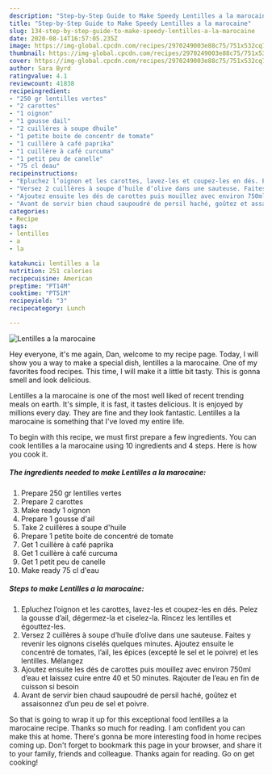 ```yaml
---
description: "Step-by-Step Guide to Make Speedy Lentilles a la marocaine"
title: "Step-by-Step Guide to Make Speedy Lentilles a la marocaine"
slug: 134-step-by-step-guide-to-make-speedy-lentilles-a-la-marocaine
date: 2020-08-14T16:57:05.235Z
image: https://img-global.cpcdn.com/recipes/2970249003e88c75/751x532cq70/lentilles-a-la-marocaine-photo-principale-de-la-recette.jpg
thumbnail: https://img-global.cpcdn.com/recipes/2970249003e88c75/751x532cq70/lentilles-a-la-marocaine-photo-principale-de-la-recette.jpg
cover: https://img-global.cpcdn.com/recipes/2970249003e88c75/751x532cq70/lentilles-a-la-marocaine-photo-principale-de-la-recette.jpg
author: Sara Byrd
ratingvalue: 4.1
reviewcount: 41838
recipeingredient:
- "250 gr lentilles vertes"
- "2 carottes"
- "1 oignon"
- "1 gousse dail"
- "2 cuillères à soupe dhuile"
- "1 petite boite de concentr de tomate"
- "1 cuillère à café paprika"
- "1 cuillère à café curcuma"
- "1 petit peu de canelle"
- "75 cl deau"
recipeinstructions:
- "Epluchez l’oignon et les carottes, lavez-les et coupez-les en dés. Pelez la gousse d’ail, dégermez-la et ciselez-la. Rincez les lentilles et égouttez-les."
- "Versez 2 cuillères à soupe d’huile d’olive dans une sauteuse. Faites y revenir les oignons ciselés quelques minutes. Ajoutez ensuite le concentré de tomates, l’ail, les épices (excepté le sel et le poivre) et les lentilles. Mélangez"
- "Ajoutez ensuite les dés de carottes puis mouillez avec environ 750ml d’eau et laissez cuire entre 40 et 50 minutes. Rajouter de l’eau en fin de cuisson si besoin"
- "Avant de servir bien chaud saupoudré de persil haché, goûtez et assaisonnez d’un peu de sel et poivre."
categories:
- Recipe
tags:
- lentilles
- a
- la

katakunci: lentilles a la 
nutrition: 251 calories
recipecuisine: American
preptime: "PT14M"
cooktime: "PT51M"
recipeyield: "3"
recipecategory: Lunch

---
```



![Lentilles a la marocaine](https://img-global.cpcdn.com/recipes/2970249003e88c75/751x532cq70/lentilles-a-la-marocaine-photo-principale-de-la-recette.jpg)

Hey everyone, it's me again, Dan, welcome to my recipe page. Today, I will show you a way to make a special dish, lentilles a la marocaine. One of my favorites food recipes. This time, I will make it a little bit tasty. This is gonna smell and look delicious.

Lentilles a la marocaine is one of the most well liked of recent trending meals on earth. It's simple, it is fast, it tastes delicious. It is enjoyed by millions every day. They are fine and they look fantastic. Lentilles a la marocaine is something that I've loved my entire life.




To begin with this recipe, we must first prepare a few ingredients. You can cook lentilles a la marocaine using 10 ingredients and 4 steps. Here is how you cook it.

<!--inarticleads1-->

##### The ingredients needed to make Lentilles a la marocaine:

1. Prepare 250 gr lentilles vertes
1. Prepare 2 carottes
1. Make ready 1 oignon
1. Prepare 1 gousse d&#39;ail
1. Take 2 cuillères à soupe d&#39;huile
1. Prepare 1 petite boite de concentré de tomate
1. Get 1 cuillère à café paprika
1. Get 1 cuillère à café curcuma
1. Get 1 petit peu de canelle
1. Make ready 75 cl d&#39;eau




<!--inarticleads2-->

##### Steps to make Lentilles a la marocaine:

1. Epluchez l’oignon et les carottes, lavez-les et coupez-les en dés. Pelez la gousse d’ail, dégermez-la et ciselez-la. Rincez les lentilles et égouttez-les.
1. Versez 2 cuillères à soupe d’huile d’olive dans une sauteuse. Faites y revenir les oignons ciselés quelques minutes. Ajoutez ensuite le concentré de tomates, l’ail, les épices (excepté le sel et le poivre) et les lentilles. Mélangez
1. Ajoutez ensuite les dés de carottes puis mouillez avec environ 750ml d’eau et laissez cuire entre 40 et 50 minutes. Rajouter de l’eau en fin de cuisson si besoin
1. Avant de servir bien chaud saupoudré de persil haché, goûtez et assaisonnez d’un peu de sel et poivre.




So that is going to wrap it up for this exceptional food lentilles a la marocaine recipe. Thanks so much for reading. I am confident you can make this at home. There's gonna be more interesting food in home recipes coming up. Don't forget to bookmark this page in your browser, and share it to your family, friends and colleague. Thanks again for reading. Go on get cooking!
